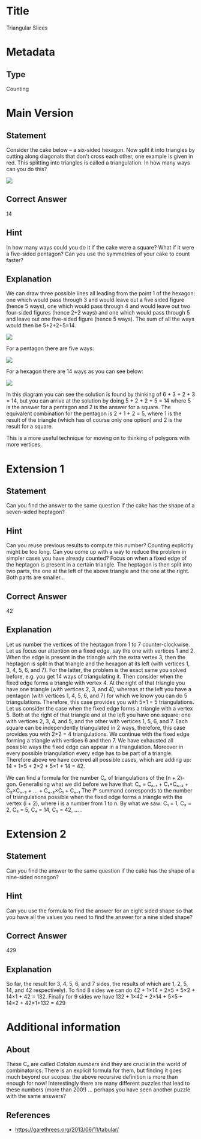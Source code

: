 # Title

Triangular Slices

# Metadata

## Type

Counting 

# Main Version

## Statement

Consider the cake below – a six-sided hexagon. Now split it into triangles by cutting along diagonals that don't cross each other, one example is given in red. This splitting into triangles is called a triangulation. In how many ways can you do this?

![](Triangular%20Slices_images/image_0.png)

## Correct Answer

14

## Hint

In how many ways could you do it if the cake were a square? What if it were a five-sided pentagon? Can you use the symmetries of your cake to count faster?

## Explanation

We can draw three possible lines all leading from the point 1 of the hexagon: one which would pass through 3 and would leave out a five sided figure (hence 5 ways), one which would pass through 4 and would leave out two four-sided figures (hence 2+2 ways) and one which would pass through 5 and leave out one five-sided figure (hence 5 ways). The sum of all the ways would then be 5+2+2+5=14. 

![](Triangular%20Slices_images/image_1.png)

For a pentagon there are five ways:

![](Triangular%20Slices_images/image_2.png)

For a hexagon there are 14 ways as you can see below:

![](Triangular%20Slices_images/image_3.png)

In this diagram you can see the solution is found by thinking of 6 + 3 + 2 + 3 = 14, but you can arrive at the solution by doing 5 + 2 + 2 + 5 = 14 where 5 is the answer for a pentagon and 2 is the answer for a square. The equivalent combination for the pentagon is 2 + 1 + 2 = 5, where 1 is the result of the triangle (which has of course only one option) and 2 is the result for a square.

This is a more useful technique for moving on to thinking of polygons with more vertices.

# Extension 1

## Statement

Can you find the answer to the same question if the cake has the shape of a seven-sided heptagon? 

## Hint

Can you reuse previous results to compute this number? Counting explicitly might be too long. Can you come up with a way to reduce the problem in simpler cases you have already counted? Focus on when a fixed edge of the heptagon is present in a certain triangle. The heptagon is then split into two parts, the one at the left of the above triangle and the one at the right. Both parts are smaller...

## Correct Answer

42

## Explanation

Let us number the vertices of the heptagon from 1 to 7 counter-clockwise. Let us focus our attention on a fixed edge, say the one with vertices 1 and 2. When the edge is present in the triangle with the extra vertex 3, then the heptagon is split in that triangle and the hexagon at its left (with vertices 1, 3, 4, 5, 6, and 7). For the latter, the problem is the exact same you solved before, e.g. you get 14 ways of triangulating it. Then consider when the fixed edge forms a triangle with vertex 4. At the right of that triangle you have one triangle (with vertices 2, 3, and 4), whereas at the left you have a pentagon (with vertices 1, 4, 5, 6, and 7) for which we know you can do 5 triangulations. Therefore, this case provides you with 5×1 = 5 triangulations.
Let us consider the case when the fixed edge forms a triangle with a vertex 5. Both at the right of that triangle and at the left you have one square: one with vertices 2, 3, 4, and 5, and the other with vertices 1, 5, 6, and 7. Each square can be independently triangulated in 2 ways, therefore, this case provides you with 2×2 = 4 triangulations.
We continue with the fixed edge forming a triangle with vertices 6 and then 7.
We have exhausted all possible ways the fixed edge can appear in a triangulation. Moreover in every possible triangulation every edge has to be part of a triangle. Therefore above we have covered all possible cases, which are adding up: 14 + 1×5 + 2×2 + 5×1 + 14 = 42.

We can find a formula for the number Cₙ of triangulations of the (n + 2)-gon. Generalising what we did before we have that:
Cₙ = Cₙ₋₁ + C₁×Cₙ₋₂ + C₂×Cₙ₋₃ + … + Cₙ₋₂×C₁ + Cₙ₋₁
The iᵗʰ summand corresponds to the number of triangulations possible when the fixed edge forms a triangle with the vertex (i + 2), where i is a number from 1 to n. By what we saw: C₁ = 1, C₂ = 2, C₃ = 5, C₄ = 14, C₅ = 42, … .

# Extension 2

## Statement

Can you find the answer to the same question if the cake has the shape of a nine-sided nonagon? 

## Hint

Can you use the formula to find the answer for an eight sided shape so that you have all the values you need to find the answer for a nine sided shape? 

## Correct Answer

429

## Explanation

So far, the result for 3, 4, 5, 6, and 7 sides, the results of which are 1, 2, 5, 14, and 42 respectively). To find 8 sides we can do 42 + 1×14 + 2×5 + 5×2 + 14×1 + 42 = 132. Finally for 9 sides we have 132 + 1×42 + 2×14 + 5×5 + 14×2 + 42×1+132 = 429 

# Additional information

## About

These Cₙ are called *Catalan numbers* and they are crucial in the world of combinatorics. There is an explicit formula for them, but finding it goes much beyond our scopes: the above recursive definition is more than enough for now! Interestingly there are many different puzzles that lead to these numbers (more than 200!) … perhaps you have seen another puzzle with the same answers?

## References

* https://garethrees.org/2013/06/11/tabular/

